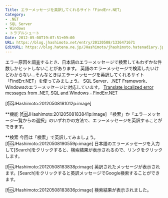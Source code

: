 ```yaml
---
Title: エラーメッセージを英訳してくれるサイト「FindErr.NET」
Category:
- .NET
- SQL Server
- Windows
- トラブルシュート
Date: 2012-05-08T19:07:51+09:00
URL: https://blog.jhashimoto.net/entry/20120508/1336471671
EditURL: https://blog.hatena.ne.jp/JHashimoto/jhashimoto.hatenadiary.jp/atom/entry/12921228815717256326
---
```


エラー原因を調査するとき、日本語のエラーメッセージで検索してもわずかな件数しかヒットしないことがあります。
英語のエラーメッセージで検索したいけどわからない...そんなときはエラーメッセージを英訳してくれるサイト「FindErr.NET」を使ってみましょう。
SQL Server、.NET Framework、Windowsのエラーメッセージに対応しています。
<a href="http://finderr.net/">Translate localized error messages from .NET, SQL and Windows - FindErr.NET</a><a href="http://b.hatena.ne.jp/entry/http://finderr.net/" target="_blank"><img border="0" src="http://b.hatena.ne.jp/entry/image/http://finderr.net/" alt="" /></a><br style="clear:both;" /><br>
[f:id:JHashimoto:20120508181012p:image]

**機能
[f:id:JHashimoto:20120508183841p:image]
「検索」か「エラーメッセージ一覧からの選択」のいずれかの方法で、エラーメッセージを英訳することができます。

**検索
今回は「検索」で英訳してみましょう。
[f:id:JHashimoto:20120508190559p:image]
日本語のエラーメッセージを入力して[Search]をクリックすると、検索結果が表示されるので、リンクをクリックします。


[f:id:JHashimoto:20120508183838p:image]
英訳されたメッセージが表示されます。[Search]をクリックすると英訳メッセージでGoogle検索することができます。


[f:id:JHashimoto:20120508183836p:image]
検索結果が表示されました。
